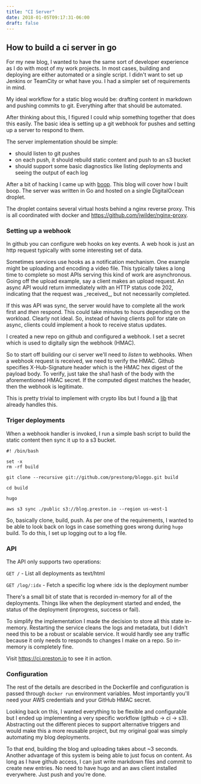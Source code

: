 ```yaml
---
title: "CI Server"
date: 2018-01-05T09:17:31-06:00
draft: false
---
```


How to build a ci server in go
---

For my new blog, I wanted to have the same sort of developer experience as I do with most of my work projects. In most cases,
building and deploying are either automated or a single script. I didn't want to set up Jenkins or TeamCity or what have you.
I had a simpler set of requirements in mind.

My ideal workflow for a static blog would be: drafting content in markdown and pushing commits to git. Everything after that should be automated.

After thinking about this, I figured I could whip something together that does this easily. The basic idea is setting up a git webhook for pushes
and setting up a server to respond to them.

The server implementation should be simple:

* should listen to git pushes
* on each push, it should rebuild static content and push to an s3 bucket
* should support some basic diagnostics like listing deployments and seeing the output of each log

After a bit of hacking I came up with [boop](https://github.com/prestonp/boop). This blog will cover
how I built boop. The server was written in Go and hosted on a single DigitalOcean droplet.

The droplet contains several virtual hosts behind a nginx reverse proxy. This is all coordinated with
docker and https://github.com/jwilder/nginx-proxy.

### Setting up a webhook

In github you can configure web hooks on key events. A web hook is just an http request typically
with some interesting set of data.

<aside>
Sometimes services use hooks as a notification mechanism. One example might be uploading and encoding
a video file. This typically takes a long time to complete so most APIs serving this kind of work are asynchronous. Going off the
upload example, say a client makes an upload request. An async API would return immediately with an HTTP status code
202, indicating that the request was _received_, but not necessarily completed. 

If this was API was sync, the server would have to complete all the work first and _then_ respond. This could take minutes to hours depending
on the workload. Clearly not ideal. So, instead of having clients poll for state on async, clients could implement a hook to receive status updates.
</aside>

I created a new repo on github and configured a webhook. I set a secret which is used to digitally sign the webhook (HMAC).

So to start off building our ci server we'll need to _listen_ to webhooks. When a webhook request is received, we need to verify the HMAC.
Github specifies X-Hub-Signature header which is the HMAC hex digest of the payload body. To verify, just take the sha1 hash of the body with the aforementioned
HMAC secret. If the computed digest matches the header, then the webhook is legitimate.

This is pretty trivial to implement with crypto libs but I found a [lib](https://github.com/rjz/githubhook) that already handles this.

### Triger deployments

When a webhook handler is invoked, I run a simple bash script to build the static content then sync it up to a s3 bucket.

```
#! /bin/bash

set -x
rm -rf build

git clone --recursive git://github.com/prestonp/bloggo.git build

cd build

hugo

aws s3 sync ./public s3://blog.preston.io --region us-west-1
```

So, basically clone, build, push. As per one of the requirements, I wanted to be able to look back on logs in case
something goes wrong during `hugo` build. To do this, I set up logging out to a log file.

### API

The API only supports two operations:

`GET /` - List all deployments as text/html

`GET /log/:idx` - Fetch a specific log where :idx is the deployment number

There's a small bit of state that is recorded in-memory for all of the deployments. Things like when the 
deployment started and ended, the status of the deployment (inprogress, success or fail).

To simplify the implementation I made the decision to store all this state in-memory. Restarting the service cleans the logs and metadata, 
but I didn't need this to be a robust or scalable service. It would hardly see any traffic because it only needs to responds to changes I make on a repo. 
So in-memory is completely fine.

Visit https://ci.preston.io to see it in action.

### Configuration

The rest of the details are described in the Dockerfile and configuration is passed through
`docker run` environment variables. Most importantly you'll need your AWS credentials and your
GitHub HMAC secret.

Looking back on this, I wanted everything to be flexible and configurable but I ended up implementing
a very specific workflow (github -> ci -> s3). Abstracting out the different pieces to support alternative
triggers and would make this a more reusable project, but my original goal was simply automating my blog deployments. 

To that end, building the blog and uploading takes about ~3 seconds. Another advantage of this system is being able 
to just focus on content. As long as I have github access, I can just write markdown files and commit to create new entries. 
No need to have hugo and an aws client installed everywhere. Just push and you're done.
